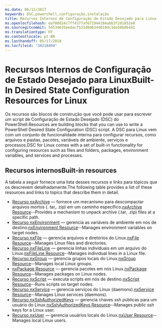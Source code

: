 ```yaml
---
ms.date: 06/12/2017
keywords: DSC,powershell,configuração,instalação
title: Recursos Internos de Configuração de Estado Desejado para Linux
ms.openlocfilehash: ea700d24c7ff4377af671944184abb3f201852e8
ms.sourcegitcommit: 54534635eedacf531d8d6344019dc16a50b8b441
ms.translationtype: HT
ms.contentlocale: pt-BR
ms.lasthandoff: 05/17/2018
ms.locfileid: "34218494"
---
```

# <a name="built-in-desired-state-configuration-resources-for-linux"></a><span data-ttu-id="0e92f-103">Recursos Internos de Configuração de Estado Desejado para Linux</span><span class="sxs-lookup"><span data-stu-id="0e92f-103">Built-In Desired State Configuration Resources for Linux</span></span>

<span data-ttu-id="0e92f-104">Os recursos são blocos de construção que você pode usar para escrever um script de Configuração de Estado Desejado (DSC) do PowerShell.</span><span class="sxs-lookup"><span data-stu-id="0e92f-104">Resources are building blocks that you can use to write a PowerShell Desired State Configuration (DSC) script.</span></span> <span data-ttu-id="0e92f-105">A DSC para Linux vem com um conjunto de funcionalidade interna para configurar recursos, como arquivos e pastas, pacotes, variáveis de ambiente, serviços e processos.</span><span class="sxs-lookup"><span data-stu-id="0e92f-105">DSC for Linux comes with a set of built-in functionality for configuring resources such as files and folders, packages, environment variables, and services and processes.</span></span>

## <a name="built-in-resources"></a><span data-ttu-id="0e92f-106">Recursos internos</span><span class="sxs-lookup"><span data-stu-id="0e92f-106">Built-in resources</span></span>

<span data-ttu-id="0e92f-107">A tabela a seguir fornece uma lista desses recursos e links para tópicos que os descrevem detalhadamente.</span><span class="sxs-lookup"><span data-stu-id="0e92f-107">The following table provides a list of these resources and links to topics that describe them in detail.</span></span>

* <span data-ttu-id="0e92f-108">[Recurso nxArchive](lnxArchiveResource.md) — fornece um mecanismo para descompactar arquivos mortos (. tar,. zip) em um caminho específico.</span><span class="sxs-lookup"><span data-stu-id="0e92f-108">[nxArchive Resource](lnxArchiveResource.md)--Provides a mechanism to unpack archive (.tar, .zip) files at a specific path.</span></span>
* <span data-ttu-id="0e92f-109">[Recurso nxEnvironment](lnxEnvironmentResource.md) — gerencia as variáveis de ambiente em nós de destino.</span><span class="sxs-lookup"><span data-stu-id="0e92f-109">[nxEnvironment Resource](lnxEnvironmentResource.md)--Manages environment variables on target nodes.</span></span>
* <span data-ttu-id="0e92f-110">[Recurso nxFile](lnxFileResource.md) — gerencia arquivos e diretórios do Linux.</span><span class="sxs-lookup"><span data-stu-id="0e92f-110">[nxFile Resource](lnxFileResource.md)--Manages Linux files and directories.</span></span>
* <span data-ttu-id="0e92f-111">[Recurso nxFileLine](lnxFileLineResource.md) — gerencia linhas individuais em um arquivo do Linux.</span><span class="sxs-lookup"><span data-stu-id="0e92f-111">[nxFileLine Resource](lnxFileLineResource.md)--Manages individual lines in a Linux file.</span></span>
* <span data-ttu-id="0e92f-112">[Recurso nxGroup](lnxGroupResource.md) — gerencia grupos locais do Linux.</span><span class="sxs-lookup"><span data-stu-id="0e92f-112">[nxGroup Resource](lnxGroupResource.md)--Manages local Linux groups.</span></span>
* <span data-ttu-id="0e92f-113">[nxPackage Resource](lnxPackageResource.md) — gerencia pacotes em nós Linux.</span><span class="sxs-lookup"><span data-stu-id="0e92f-113">[nxPackage Resource](lnxPackageResource.md)--Manages packages on Linux nodes.</span></span>
* <span data-ttu-id="0e92f-114">[Recurso nxScript](lnxScriptResource.md) — executa scripts em nós de destino.</span><span class="sxs-lookup"><span data-stu-id="0e92f-114">[nxScript Resource](lnxScriptResource.md)--Runs scripts on target nodes.</span></span>
* <span data-ttu-id="0e92f-115">[Recurso nxService](lnxServiceResource.md) — gerencia serviços do Linux (daemons).</span><span class="sxs-lookup"><span data-stu-id="0e92f-115">[nxService Resource](lnxServiceResource.md)--Manages Linux services (daemons).</span></span>
* <span data-ttu-id="0e92f-116">[Recurso nxSshAuthorizedKeys](lnxSshAuthorizedKeysResource.md) — gerencia chaves ssh públicas para um usuário do Linux.</span><span class="sxs-lookup"><span data-stu-id="0e92f-116">[nxSshAuthorizedKeys Resource](lnxSshAuthorizedKeysResource.md)--Manages public ssh keys for a Linux user.</span></span>
* <span data-ttu-id="0e92f-117">[Recurso nxUser](lnxUserResource.md) — gerencia usuários locais do Linux.</span><span class="sxs-lookup"><span data-stu-id="0e92f-117">[nxUser Resource](lnxUserResource.md)--Manages local Linux users.</span></span>